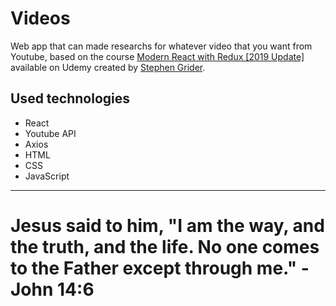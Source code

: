 # Videos

Web app that can made researchs for whatever video that you want from Youtube, based on the course [Modern React with Redux [2019 Update]](https://www.udemy.com/react-redux/) available on Udemy created by [Stephen Grider](https://www.udemy.com/react-redux/).

## Used technologies

- React
- Youtube API
- Axios
- HTML
- CSS
- JavaScript

---

# Jesus said to him, "I am the way, and the truth, and the life. No one comes to the Father except through me." - John 14:6
